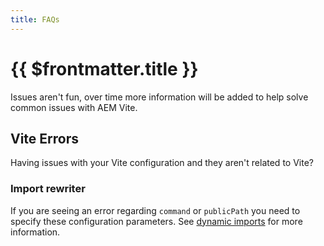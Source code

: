 ```yaml
---
title: FAQs
---
```


# {{ $frontmatter.title }}

Issues aren't fun, over time more information will be added to help solve common issues with AEM Vite.

## Vite Errors

Having issues with your Vite configuration and they aren't related to Vite?

### Import rewriter

If you are seeing an error regarding `command` or `publicPath` you need to specify these configuration parameters. See [dynamic imports](../front-end/dynamic-imports/#properties) for more information.
